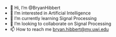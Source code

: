 - 👋 Hi, I’m @BryanHibbert
- 👀 I’m interested in Artificial Intelligence
- 🌱 I’m currently learning Signal Processing
- 💞️ I’m looking to collaborate on Signal Processing
- 📫 How to reach me bryan.hibbert@my.uwi.edu

<!---
BryanHibbert/BryanHibbert is a ✨ special ✨ repository because its `README.md` (this file) appears on your GitHub profile.
You can click the Preview link to take a look at your changes.
--->
